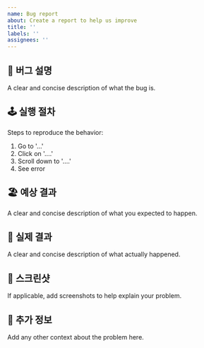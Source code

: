 ```yaml
---
name: Bug report
about: Create a report to help us improve
title: ''
labels: ''
assignees: ''
---
```


## 🚨 버그 설명

A clear and concise description of what the bug is.

## 🕹 실행 절차

Steps to reproduce the behavior:

1. Go to '...'
2. Click on '....'
3. Scroll down to '....'
4. See error

## 🏖 예상 결과

A clear and concise description of what you expected to happen.

## 🌋 실제 결과

A clear and concise description of what actually happened.

## 📸 스크린샷

If applicable, add screenshots to help explain your problem.

## 🔎 추가 정보

Add any other context about the problem here.